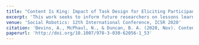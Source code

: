 ```yaml
---
title: "Content Is King: Impact of Task Design for Eliciting Participant Agreement in Crowdsourcing for HRI"
excerpt: 'This work seeks to inform future researchers on lessons learned and recommendations for conducting a crowdsourced study to elicit participant responses to non-anthropomorphic robots that produce high rater agreement.'
venue: 'Social Robotics: 12th International Conference, ICSR 2020'
citation: 'Bevins, A., McPhaul, N., & Duncan, B. A. (2020, Nov). Content Is King: Impact of Task Design for Eliciting Participant Agreement in Crowdsourcing for HRI. In Social Robotics: 12th International Conference, ICSR 2020, Proceedings 12 (pp. 640-651). Springer International Publishing. http://doi.org/10.1007/978-3-030-62056-1_53'
paperurl: 'http://doi.org/10.1007/978-3-030-62056-1_53'
---
```

